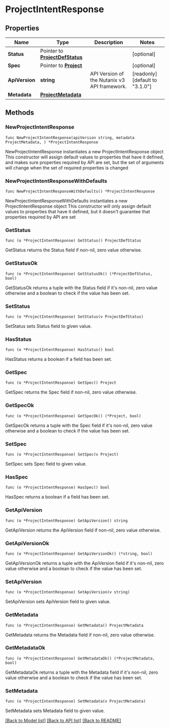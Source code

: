 # ProjectIntentResponse

## Properties

Name | Type | Description | Notes
------------ | ------------- | ------------- | -------------
**Status** | Pointer to [**ProjectDefStatus**](ProjectDefStatus.md) |  | [optional] 
**Spec** | Pointer to [**Project**](Project.md) |  | [optional] 
**ApiVersion** | **string** | API Version of the Nutanix v3 API framework. | [readonly] [default to "3.1.0"]
**Metadata** | [**ProjectMetadata**](ProjectMetadata.md) |  | 

## Methods

### NewProjectIntentResponse

`func NewProjectIntentResponse(apiVersion string, metadata ProjectMetadata, ) *ProjectIntentResponse`

NewProjectIntentResponse instantiates a new ProjectIntentResponse object
This constructor will assign default values to properties that have it defined,
and makes sure properties required by API are set, but the set of arguments
will change when the set of required properties is changed

### NewProjectIntentResponseWithDefaults

`func NewProjectIntentResponseWithDefaults() *ProjectIntentResponse`

NewProjectIntentResponseWithDefaults instantiates a new ProjectIntentResponse object
This constructor will only assign default values to properties that have it defined,
but it doesn't guarantee that properties required by API are set

### GetStatus

`func (o *ProjectIntentResponse) GetStatus() ProjectDefStatus`

GetStatus returns the Status field if non-nil, zero value otherwise.

### GetStatusOk

`func (o *ProjectIntentResponse) GetStatusOk() (*ProjectDefStatus, bool)`

GetStatusOk returns a tuple with the Status field if it's non-nil, zero value otherwise
and a boolean to check if the value has been set.

### SetStatus

`func (o *ProjectIntentResponse) SetStatus(v ProjectDefStatus)`

SetStatus sets Status field to given value.

### HasStatus

`func (o *ProjectIntentResponse) HasStatus() bool`

HasStatus returns a boolean if a field has been set.

### GetSpec

`func (o *ProjectIntentResponse) GetSpec() Project`

GetSpec returns the Spec field if non-nil, zero value otherwise.

### GetSpecOk

`func (o *ProjectIntentResponse) GetSpecOk() (*Project, bool)`

GetSpecOk returns a tuple with the Spec field if it's non-nil, zero value otherwise
and a boolean to check if the value has been set.

### SetSpec

`func (o *ProjectIntentResponse) SetSpec(v Project)`

SetSpec sets Spec field to given value.

### HasSpec

`func (o *ProjectIntentResponse) HasSpec() bool`

HasSpec returns a boolean if a field has been set.

### GetApiVersion

`func (o *ProjectIntentResponse) GetApiVersion() string`

GetApiVersion returns the ApiVersion field if non-nil, zero value otherwise.

### GetApiVersionOk

`func (o *ProjectIntentResponse) GetApiVersionOk() (*string, bool)`

GetApiVersionOk returns a tuple with the ApiVersion field if it's non-nil, zero value otherwise
and a boolean to check if the value has been set.

### SetApiVersion

`func (o *ProjectIntentResponse) SetApiVersion(v string)`

SetApiVersion sets ApiVersion field to given value.


### GetMetadata

`func (o *ProjectIntentResponse) GetMetadata() ProjectMetadata`

GetMetadata returns the Metadata field if non-nil, zero value otherwise.

### GetMetadataOk

`func (o *ProjectIntentResponse) GetMetadataOk() (*ProjectMetadata, bool)`

GetMetadataOk returns a tuple with the Metadata field if it's non-nil, zero value otherwise
and a boolean to check if the value has been set.

### SetMetadata

`func (o *ProjectIntentResponse) SetMetadata(v ProjectMetadata)`

SetMetadata sets Metadata field to given value.



[[Back to Model list]](../README.md#documentation-for-models) [[Back to API list]](../README.md#documentation-for-api-endpoints) [[Back to README]](../README.md)


